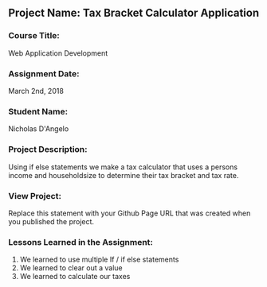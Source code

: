 ## Project Name:  Tax Bracket Calculator Application

### Course Title:
Web Application Development

### Assignment Date:  
March 2nd, 2018

### Student Name:  
Nicholas D'Angelo

### Project Description:
Using if else statements we make a tax calculator that uses a persons income and householdsize to determine their tax bracket and tax rate.

### View Project:
Replace this statement with your Github Page URL that was created when you 
 published the project.

### Lessons Learned in the Assignment:
1. We learned to use multiple If / if else statements 
2. We learned to clear out a value 
3. We learned to calculate our taxes

